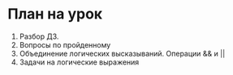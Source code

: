 # План на урок

1. Разбор ДЗ.
2. Вопросы по пройденному
3. Объединение логических высказываний. Операции && и ||
4. Задачи на логические выражения
